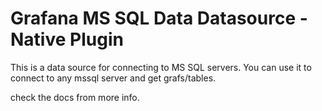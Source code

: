 # Grafana MS SQL Data Datasource -  Native Plugin

This is a data source for connecting to MS SQL servers.
You can use it to connect to any mssql server and get grafs/tables.

check the docs from more info.

